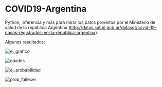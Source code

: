 # COVID19-Argentina

Python, inferencia y más para mirar los datos provistos por el Ministerio de salud de la república Argentina (http://datos.salud.gob.ar/dataset/covid-19-casos-registrados-en-la-republica-argentina).


Algunos resultados:

![ej_grafico](https://user-images.githubusercontent.com/66931754/100670517-bf462900-333d-11eb-8ef0-6f585e108a21.png)

![edades](https://user-images.githubusercontent.com/66931754/102004106-836f7400-3cec-11eb-859f-e5bff60b0539.png)

![ej_probabilidad](https://user-images.githubusercontent.com/66931754/100670531-c4a37380-333d-11eb-8457-4599c58465a4.png)

![prob_fallecer](https://user-images.githubusercontent.com/66931754/103490841-66b2f180-4dfd-11eb-8c1d-54a9932837a3.png)


